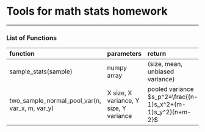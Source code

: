# Tools for math stats homework

---

### List of Functions

| function | parameters | return |
| :--- | :--- | :--- |
| sample_stats(sample) | numpy array | (size, mean, unbiased variance) |
| two_sample_normal_pool_var(n, var_x, m, var_y) | X size, X variance, Y size, Y variance | pooled variance $`s_p^2=\frac{(n-1)s_x^2+(m-1)s_y^2}{n+m-2}`$ |

